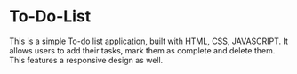 # To-Do-List
This is a simple To-do list application, built with HTML, CSS, JAVASCRIPT. It allows users to add their tasks, mark them as complete and delete them. This features a responsive design as well.
